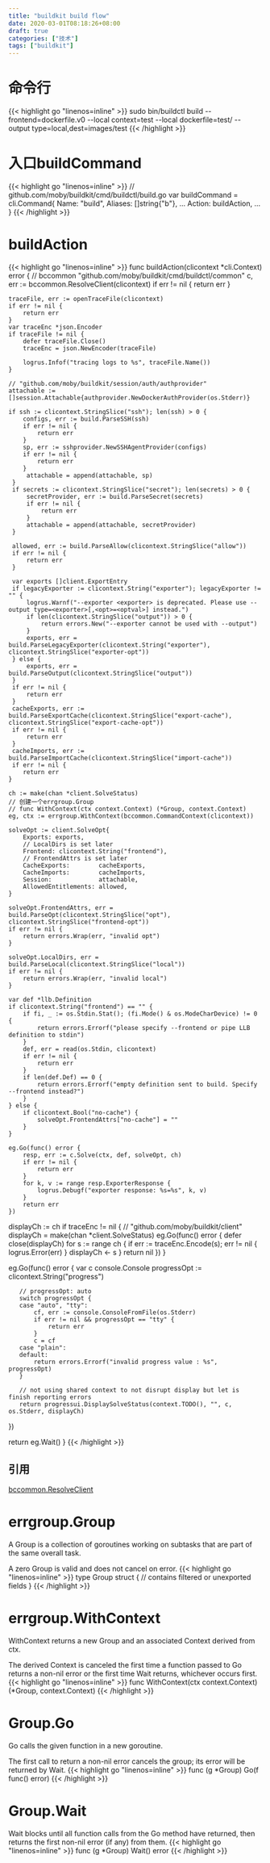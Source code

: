```yaml
---
title: "buildkit build flow"
date: 2020-03-01T08:18:26+08:00
draft: true
categories: ["技术"]
tags: ["buildkit"]
---
```

<!--more-->
# 命令行
{{< highlight go "linenos=inline" >}}
sudo bin/buildctl build  --frontend=dockerfile.v0 --local context=test --local dockerfile=test/ --output type=local,dest=images/test
{{< /highlight >}}

# 入口buildCommand
{{< highlight go "linenos=inline" >}}
// github.com/moby/buildkit/cmd/buildctl/build.go
var buildCommand = cli.Command{
    Name:    "build",
    Aliases: []string{"b"},
    ...
    Action: buildAction,
    ...
}
{{< /highlight >}}

# buildAction
{{< highlight go "linenos=inline" >}}
func buildAction(clicontext *cli.Context) error {
    // bccommon "github.com/moby/buildkit/cmd/buildctl/common"
    c, err := bccommon.ResolveClient(clicontext)
    if err != nil {
        return err
    }

    traceFile, err := openTraceFile(clicontext)
    if err != nil {
        return err
    }
    var traceEnc *json.Encoder
    if traceFile != nil {
        defer traceFile.Close()
        traceEnc = json.NewEncoder(traceFile)

        logrus.Infof("tracing logs to %s", traceFile.Name())
    }

    // "github.com/moby/buildkit/session/auth/authprovider"
    attachable := []session.Attachable{authprovider.NewDockerAuthProvider(os.Stderr)}

    if ssh := clicontext.StringSlice("ssh"); len(ssh) > 0 {
        configs, err := build.ParseSSH(ssh)
        if err != nil {
            return err
        }
        sp, err := sshprovider.NewSSHAgentProvider(configs)
        if err != nil {
            return err
        }
         attachable = append(attachable, sp)
     }
     if secrets := clicontext.StringSlice("secret"); len(secrets) > 0 {
         secretProvider, err := build.ParseSecret(secrets)
         if err != nil {
             return err
         }
         attachable = append(attachable, secretProvider)
     }

     allowed, err := build.ParseAllow(clicontext.StringSlice("allow"))
     if err != nil {
         return err
     }

     var exports []client.ExportEntry
     if legacyExporter := clicontext.String("exporter"); legacyExporter != "" {
         logrus.Warnf("--exporter <exporter> is deprecated. Please use --output type=<exporter>[,<opt>=<optval>] instead.")
         if len(clicontext.StringSlice("output")) > 0 {
             return errors.New("--exporter cannot be used with --output")
         }
         exports, err = build.ParseLegacyExporter(clicontext.String("exporter"), clicontext.StringSlice("exporter-opt"))
     } else {
         exports, err = build.ParseOutput(clicontext.StringSlice("output"))
     }
     if err != nil {
         return err
     }
     cacheExports, err := build.ParseExportCache(clicontext.StringSlice("export-cache"), clicontext.StringSlice("export-cache-opt"))
     if err != nil {
         return err
     }
     cacheImports, err := build.ParseImportCache(clicontext.StringSlice("import-cache"))
     if err != nil {
        return err
    }

    ch := make(chan *client.SolveStatus)
    // 创建一个errgroup.Group
    // func WithContext(ctx context.Context) (*Group, context.Context)
    eg, ctx := errgroup.WithContext(bccommon.CommandContext(clicontext))

    solveOpt := client.SolveOpt{
        Exports: exports,
        // LocalDirs is set later
        Frontend: clicontext.String("frontend"),
        // FrontendAttrs is set later
        CacheExports:        cacheExports,
        CacheImports:        cacheImports,
        Session:             attachable,
        AllowedEntitlements: allowed,
    }

    solveOpt.FrontendAttrs, err = build.ParseOpt(clicontext.StringSlice("opt"), clicontext.StringSlice("frontend-opt"))
    if err != nil {
        return errors.Wrap(err, "invalid opt")
    }

    solveOpt.LocalDirs, err = build.ParseLocal(clicontext.StringSlice("local"))
    if err != nil {
        return errors.Wrap(err, "invalid local")
    }

    var def *llb.Definition
    if clicontext.String("frontend") == "" {
        if fi, _ := os.Stdin.Stat(); (fi.Mode() & os.ModeCharDevice) != 0 {
            return errors.Errorf("please specify --frontend or pipe LLB definition to stdin")
        }
        def, err = read(os.Stdin, clicontext)
        if err != nil {
            return err
        }
        if len(def.Def) == 0 {
            return errors.Errorf("empty definition sent to build. Specify --frontend instead?")
        }
    } else {
        if clicontext.Bool("no-cache") {
            solveOpt.FrontendAttrs["no-cache"] = ""
        }
    }

    eg.Go(func() error {
        resp, err := c.Solve(ctx, def, solveOpt, ch)
        if err != nil {
            return err
        }
        for k, v := range resp.ExporterResponse {
            logrus.Debugf("exporter response: %s=%s", k, v)
        }
        return err
    })

   displayCh := ch
   if traceEnc != nil {
       // "github.com/moby/buildkit/client"
       displayCh = make(chan *client.SolveStatus)
       eg.Go(func() error {
           defer close(displayCh)
           for s := range ch {
               if err := traceEnc.Encode(s); err != nil {
                   logrus.Error(err)
               }
               displayCh <- s
           }
           return nil
       })
   }

   eg.Go(func() error {
       var c console.Console
       progressOpt := clicontext.String("progress")

       // progressOpt: auto
       switch progressOpt {
       case "auto", "tty":
           cf, err := console.ConsoleFromFile(os.Stderr)
           if err != nil && progressOpt == "tty" {
               return err
           }
           c = cf
       case "plain":
       default:
           return errors.Errorf("invalid progress value : %s", progressOpt)
       }

       // not using shared context to not disrupt display but let is finish reporting errors
       return progressui.DisplaySolveStatus(context.TODO(), "", c, os.Stderr, displayCh)
   })

   return eg.Wait()
}
{{< /highlight >}}

## 引用
[bccommon.ResolveClient](http://www.zvier.top/post/moby-buildkit-cmd-buildctl-common-common/#resolveclient)

# errgroup.Group
A Group is a collection of goroutines working on subtasks that are part of the same overall task.

A zero Group is valid and does not cancel on error.
{{< highlight go "linenos=inline" >}}
type Group struct {
    // contains filtered or unexported fields
}
{{< /highlight >}}

# errgroup.WithContext
WithContext returns a new Group and an associated Context derived from ctx.

The derived Context is canceled the first time a function passed to Go returns a non-nil error or the first time Wait returns, whichever occurs first.
{{< highlight go "linenos=inline" >}}
func WithContext(ctx context.Context) (*Group, context.Context)
{{< /highlight >}}

# Group.Go
Go calls the given function in a new goroutine.

The first call to return a non-nil error cancels the group; its error will be returned by Wait.
{{< highlight go "linenos=inline" >}}
func (g *Group) Go(f func() error)
{{< /highlight >}}

# Group.Wait
Wait blocks until all function calls from the Go method have returned, then returns the first non-nil error (if any) from them.
{{< highlight go "linenos=inline" >}}
func (g *Group) Wait() error
{{< /highlight >}}
